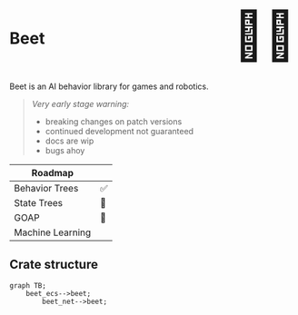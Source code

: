 <div style="display:flex; justify-content:space-between">
<h1>Beet</h1>
<span style="font-size:6em;">🌻🐝</span>
<!-- <img src="images/spotted-gum.jpg" height=200px> -->
</div>
<br/>

Beet is an AI behavior library for games and robotics.

> *Very early stage warning:*
> - breaking changes on patch versions
> - continued development not guaranteed
> - docs are wip
> - bugs ahoy



| Roadmap          |     |
| ---------------- | --- |
| Behavior Trees   | ✅   |
| State Trees      | 🚧   |
| GOAP             | 🚧   |
| Machine Learning |     |



## Crate structure
```mermaid
graph TB;
    beet_ecs-->beet;
		beet_net-->beet;
```
